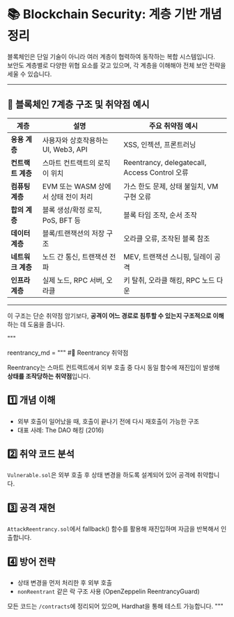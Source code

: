 # 📚 Blockchain Security: 계층 기반 개념 정리

블록체인은 단일 기술이 아니라 여러 계층이 협력하여 동작하는 복합 시스템입니다.  
보안도 계층별로 다양한 위협 요소를 갖고 있으며, 각 계층을 이해해야 전체 보안 전략을 세울 수 있습니다.

---

## 🧱 블록체인 7계층 구조 및 취약점 예시

| 계층 | 설명 | 주요 취약점 예시 |
|------|------|------------------|
| **응용 계층** | 사용자와 상호작용하는 UI, Web3, API | XSS, 인젝션, 프론트러닝 |
| **컨트랙트 계층** | 스마트 컨트랙트의 로직이 위치 | Reentrancy, delegatecall, Access Control 오류 |
| **컴퓨팅 계층** | EVM 또는 WASM 상에서 상태 전이 처리 | 가스 한도 문제, 상태 불일치, VM 구현 오류 |
| **합의 계층** | 블록 생성/확정 로직, PoS, BFT 등 | 블록 타임 조작, 순서 조작 |
| **데이터 계층** | 블록/트랜잭션의 저장 구조 | 오라클 오류, 조작된 블록 참조 |
| **네트워크 계층** | 노드 간 통신, 트랜잭션 전파 | MEV, 트랜잭션 스니핑, 딜레이 공격 |
| **인프라 계층** | 실제 노드, RPC 서버, 오라클 | 키 탈취, 오라클 해킹, RPC 노드 다운 |

---

이 구조는 단순 취약점 암기보다, **공격이 어느 경로로 침투할 수 있는지 구조적으로 이해**하는 데 도움을 줍니다.

"""

reentrancy_md = """ #🔁 Reentrancy 취약점

Reentrancy는 스마트 컨트랙트에서 외부 호출 중 다시 동일 함수에 재진입이 발생해 **상태를 조작당하는 취약점**입니다.

## 1️⃣ 개념 이해
- 외부 호출이 일어났을 때, 호출이 끝나기 전에 다시 재호출이 가능한 구조
- 대표 사례: The DAO 해킹 (2016)

## 2️⃣ 취약 코드 분석
`Vulnerable.sol`은 외부 호출 후 상태 변경을 하도록 설계되어 있어 공격에 취약합니다.

## 3️⃣ 공격 재현
`AttackReentrancy.sol`에서 fallback() 함수를 활용해 재진입하며 자금을 반복해서 인출합니다.

## 4️⃣ 방어 전략
- 상태 변경을 먼저 처리한 후 외부 호출
- `nonReentrant` 같은 락 구조 사용 (OpenZeppelin ReentrancyGuard)

모든 코드는 `/contracts`에 정리되어 있으며, Hardhat을 통해 테스트 가능합니다.
"""

